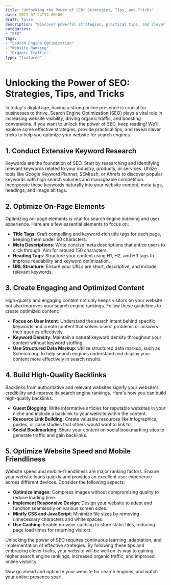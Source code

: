```yaml
---
title: "Unlocking the Power of SEO: Strategies, Tips, and Tricks" 
date: 2021-07-24T12:00:00 
draft: false 
description: "Discover powerful strategies, practical tips, and clever tricks to optimize your website for search engines and drive organic traffic."
categories: 
- "SEO"
tags: 
- "Search Engine Optimization"
- "Website Ranking"
- "Organic Traffic"
type: "featured" 
---
```


# Unlocking the Power of SEO: Strategies, Tips, and Tricks

In today's digital age, having a strong online presence is crucial for businesses to thrive. Search Engine Optimization (SEO) plays a vital role in increasing website visibility, driving organic traffic, and boosting conversions. If you want to unlock the power of SEO, keep reading! We'll explore some effective strategies, provide practical tips, and reveal clever tricks to help you optimize your website for search engines.

## 1. Conduct Extensive Keyword Research

Keywords are the foundation of SEO. Start by researching and identifying relevant keywords related to your industry, products, or services. Utilize tools like Google Keyword Planner, SEMrush, or Ahrefs to discover popular keywords with high search volumes and manageable competition. Incorporate these keywords naturally into your website content, meta tags, headings, and image alt tags.

## 2. Optimize On-Page Elements

Optimizing on-page elements is vital for search engine indexing and user experience. Here are a few essential elements to focus on:

- **Title Tags**: Craft compelling and keyword-rich title tags for each page, keeping them under 60 characters.
- **Meta Descriptions**: Write concise meta descriptions that entice users to click through. Aim for around 150 characters.
- **Heading Tags**: Structure your content using H1, H2, and H3 tags to improve readability and keyword optimization.
- **URL Structure**: Ensure your URLs are short, descriptive, and include relevant keywords.

## 3. Create Engaging and Optimized Content

High-quality and engaging content not only keeps visitors on your website but also improves your search engine rankings. Follow these guidelines to create optimized content:

- **Focus on User Intent**: Understand the search intent behind specific keywords and create content that solves users' problems or answers their queries effectively.
- **Keyword Density**: Maintain a natural keyword density throughout your content without keyword stuffing.
- **Use Structured Data Markup**: Utilize structured data markup, such as Schema.org, to help search engines understand and display your content more effectively in search results.

## 4. Build High-Quality Backlinks

Backlinks from authoritative and relevant websites signify your website's credibility and improve its search engine rankings. Here's how you can build high-quality backlinks:

- **Guest Blogging**: Write informative articles for reputable websites in your niche and include a backlink to your website within the content.
- **Resource Link Building**: Create valuable resources like infographics, guides, or case studies that others would want to link to.
- **Social Bookmarking**: Share your content on social bookmarking sites to generate traffic and gain backlinks.

## 5. Optimize Website Speed and Mobile Friendliness

Website speed and mobile-friendliness are major ranking factors. Ensure your website loads quickly and provides an excellent user experience across different devices. Consider the following aspects:

- **Optimize Images**: Compress images without compromising quality to reduce loading time.
- **Implement Responsive Design**: Design your website to adapt and function seamlessly on various screen sizes.
- **Minify CSS and JavaScript**: Minimize file sizes by removing unnecessary characters and white spaces.
- **Use Caching**: Enable browser caching to store static files, reducing page load times for returning visitors.

Unlocking the power of SEO requires continuous learning, adaptation, and implementation of effective strategies. By following these tips and embracing clever tricks, your website will be well on its way to gaining higher search engine rankings, increased organic traffic, and improved online visibility.

Now go ahead and optimize your website for search engines, and watch your online presence soar!


